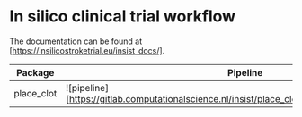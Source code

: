 In silico clinical trial workflow
=================================

The documentation can be found at [https://insilicostroketrial.eu/insist_docs/].

Package | Pipeline | Coverage
--- | --- | ---
place_clot | ![pipeline][https://gitlab.computationalscience.nl/insist/place_clot/badges/master/pipeline.svg] | ![coverage][https://gitlab.computationalscience.nl/insist/place_clot/badges/master/coverage.svg]
